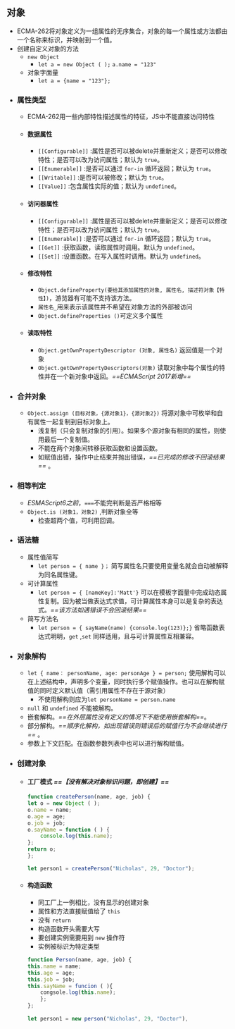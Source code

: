 ## 对象
- ECMA-262将对象定义为一组属性的无序集合，对象的每一个属性或方法都由一个名称来标识，并映射到一个值。
- 创建自定义对象的方法
	- `new Object`
		- `let a = new Object ( );` `a.name = "123"`
	- 对象字面量
		- `let a = {name = "123"};`
- ### 属性类型
	- ECMA-262用一些内部特性描述属性的特征，JS中不能直接访问特性
	- #### 数据属性
		- `[[Configurable]]` :属性是否可以被delete并重新定义；是否可以修改特性；是否可以改为访问属性；默认为 `true`。
		- `[[Enumerable]]` :是否可以通过 `for-in` 循环返回；默认为 `true`。
		- `[[Writable]]` :是否可以被修改；默认为 `true`。
		- `[[Value]]` :包含属性实际的值；默认为 `undefined`。
	- #### 访问器属性
		- `[[Configurable]]` :属性是否可以被delete并重新定义；是否可以修改特性；是否可以改为访问属性；默认为 `true`。
		-  `[[Enumerable]]` :是否可以通过 `for-in` 循环返回；默认为 `true`。
		- `[[Get]]` :获取函数，读取属性时调用。默认为 `undefined`。
		- `[[Set]]` :设置函数。在写入属性时调用。默认为 `undefined`。
	- #### 修改特性
		- `Object.defineProperty(要给其添加属性的对象, 属性名, 描述符对象【特性】)`，游览器有可能不支持该方法。
		- `属性名_`用来表示该属性并不希望在对象方法的外部被访问
		- `Object.defineProperties ()`可定义多个属性
	- #### 读取特性
		- `Object.getOwnPropertyDescriptor (对象, 属性名)` 返回值是一个对象
		- `Object.getOwnPropertyDescriptors(对象)` 读取对象中每个属性的特性并在一个新对象中返回。*==ECMAScript 2017新增==*
- ### 合并对象
	- `Object.assign (目标对象，{源对象1}，{源对象2})` 将源对象中可枚举和自有属性一起复制到目标对象上。
		- 浅复制（只会复制对象的引用）。如果多个源对象有相同的属性，则使用最后一个复制值。
		- 不能在两个对象间转移获取函数和设置函数。
		- 如赋值出错，操作中止结束并抛出错误，*==已完成的修改不回滚结果==* 。
- ### 相等判定
	- *ESMAScript6之前*，`===`不能完判断是否严格相等
	- `Object.is (对象1，对象2)` ,判断对象全等
		- 检查超两个值，可利用回调。
- ### 语法糖
	- 属性值简写
		- `let person = { name }；` 简写属性名只要使用变量名就会自动被解释为同名属性键。
	- 可计算属性
		- `let person = { [nameKey]:'Matt'}` 可以在模板字面量中完成动态属性复制。因为被当做表达式求值，可计算属性本身可以是复杂的表达式。*==该方法如遇错误不会回滚结果==*
	- 简写方法名
		- `let person = { sayName(name) {console.log(123)};}` 省略函数表达式明明，`get` ,`set` 同样适用，且与可计算属性互相兼容。
- ### 对象解构
	- `let { name： personName, age: personAge } = person;` 使用解构可以在上述结构中，声明多个变量，同时执行多个赋值操作。也可以在解构赋值的同时定义默认值（需引用属性不存在于源对象）
		- 不使用解构则应为`let personName = person.name` 
	- `null` 和 `undefined` 不能被解构。
	- 嵌套解构。*==在外层属性没有定义的情况下不能使用嵌套解构==*。
	- 部分解构。*==顺序化解构，如出现错误则错误后的赋值行为不会继续进行==* 。
	- 参数上下文匹配。在函数参数列表中也可以进行解构赋值。
- ### 创建对象
	- #### 工厂模式 *==【没有解决对象标识问题，即创建】==*
		```jsx
		function createPerson(name, age, job) {
		let o = new Object ( );
		o.name = name;
		o.age = age;
		o.job = job;
		o.sayName = function ( ) {
			console.log(this.name);
		};
		return o;
		};
		
		let person1 = createPerson("Nicholas", 29, "Doctor");
		```
	- #### 构造函数
		- 同工厂上一例相比，没有显示的创建对象
		- 属性和方法直接赋值给了 `this`
		- 没有 `return`
		- 构造函数开头需要大写
		- 要创建实例需要用到 `new` 操作符
		- 实例被标识为特定类型
		```jsx
		function Person(name, age, job) {
		this.name = name;
		this.age = age;
		this.job = job;
		this.sayName = funcion ( ){
			congsole.log(this.name);
			};
		};
			
		let person1 = new person("Nicholas", 29, "Doctor"),
		``` 